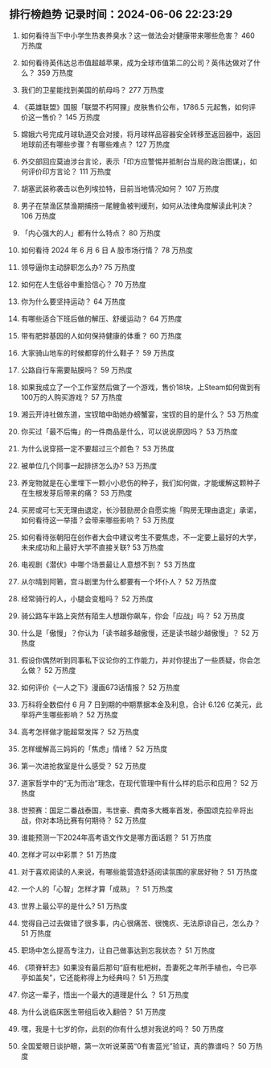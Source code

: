
## 排行榜趋势 记录时间：2024-06-06 22:23:29
  
  1. 如何看待当下中小学生热衷养臭水？这一做法会对健康带来哪些危害？ 460 万热度
    
  2. 如何看待英伟达总市值超越苹果，成为全球市值第二的公司？英伟达做对了什么？ 359 万热度
    
  3. 我们的卫星能找到美国的航母吗？ 277 万热度
    
  4. 《英雄联盟》国服「联盟不朽阿狸」皮肤售价公布，1786.5 元起售，如何评价这一售价？ 145 万热度
    
  5. 嫦娥六号完成月球轨道交会对接，将月球样品容器安全转移至返回器中，返回地球前还有哪些步骤？有哪些难点？ 127 万热度
    
  6. 外交部回应莫迪涉台言论，表示「印方应警惕并抵制台当局的政治图谋」，如何评价印方言论？ 111 万热度
    
  7. 胡塞武装称袭击以色列埃拉特，目前当地情况如何？ 107 万热度
    
  8. 男子在禁渔区禁渔期捕捞一尾鲤鱼被判缓刑，如何从法律角度解读此判决？ 106 万热度
    
  9. 「内心强大的人」都有什么特点？ 80 万热度
    
  10. 如何看待 2024 年 6 月 6 日 A 股市场行情？ 78 万热度
    
  11. 领导逼你主动辞职怎么办? 75 万热度
    
  12. 如何在人生低谷中重拾信心？ 70 万热度
    
  13. 你为什么要坚持运动？ 64 万热度
    
  14. 有哪些适合下班后做的解压、舒缓运动？ 64 万热度
    
  15. 带有肥胖基因的人如何保持健康的体重？ 60 万热度
    
  16. 大家骑山地车的时候都穿的什么鞋子？ 59 万热度
    
  17. 公路自行车需要贴膜吗？ 59 万热度
    
  18. 如果我成立了一个工作室然后做了一个游戏，售价18块，上Steam如何做到有100万的人购买游戏？ 57 万热度
    
  19. 湘云开诗社做东道，宝钗暗中助她办螃蟹宴，宝钗的目的是什么？ 53 万热度
    
  20. 你买过「最不后悔」的一件商品是什么，可以说说原因吗？ 53 万热度
    
  21. 为什么说穿搭一定不要超过三个颜色？ 53 万热度
    
  22. 被单位几个同事一起排挤怎么办? 53 万热度
    
  23. 养宠物就是在心里埋下一颗小小悲伤的种子，我们如何做，才能缓解这颗种子在生根发芽后带来的痛？ 53 万热度
    
  24. 买房或可七天无理由退定，长沙鼓励房企自愿实施「购房无理由退定」承诺，如何看待这一举措？会带来哪些影响？ 53 万热度
    
  25. 如何看待张朝阳在创作者大会中建议考生不要焦虑，不一定要上最好的大学，未来成功和上最好大学不直接关联? 53 万热度
    
  26. 电视剧《潜伏》中哪个场景最让人意想不到？ 53 万热度
    
  27. 从尔晴到阿箬，宫斗剧里为什么都要有一个坏仆人？ 52 万热度
    
  28. 经常骑行的人，小腿会变粗吗？ 52 万热度
    
  29. 骑公路车半路上突然有陌生人想跟你飙车，你会「应战」吗？ 52 万热度
    
  30. 什么是「傲慢」？你认为「读书越多越傲慢，还是读书越少越傲慢」？ 52 万热度
    
  31. 假设你偶然听到同事私下议论你的工作能力，并对你提出了一些质疑，你会怎么做？ 52 万热度
    
  32. 如何评价《一人之下》漫画673话情报？ 52 万热度
    
  33. 万科将全数偿付 6 月 7 日到期的中期票据本金及利息，合计 6.126 亿美元，此举将产生哪些影响？ 52 万热度
    
  34. 高考怎样做才能超常发挥？ 52 万热度
    
  35. 怎样缓解高三妈妈的「焦虑」情绪？ 52 万热度
    
  36. 第一次进抢救室是什么感受？ 52 万热度
    
  37. 道家哲学中的“无为而治”理念，在现代管理中有什么样的启示和应用？ 52 万热度
    
  38. 世预赛：国足二番战泰国，韦世豪、费南多大概率首发，泰国颂克拉辛将出战，你对本场比赛有何期待？ 52 万热度
    
  39. 谁能预测一下2024年高考语文作文是哪方面话题？ 51 万热度
    
  40. 怎样才可以中彩票？ 51 万热度
    
  41. 对于喜欢阅读的人来说，有哪些能营造舒适阅读氛围的家居好物？ 51 万热度
    
  42. 一个人的「心智」怎样才算「成熟」？ 51 万热度
    
  43. 世界上最公平的是什么? 51 万热度
    
  44. 觉得自己过去做错了很多事，内心很痛苦、很愧疚、无法原谅自己，怎么办？ 51 万热度
    
  45. 职场中怎么提高专注力，让自己做事达到忘我状态？ 51 万热度
    
  46. 《项脊轩志》如果没有最后那句“庭有枇杷树，吾妻死之年所手植也，今已亭亭如盖矣”，它还能称得上为经典吗？ 51 万热度
    
  47. 你这一辈子，悟出一个最大的道理是什么 ？ 51 万热度
    
  48. 为什么说临床医生带组后收入翻倍？ 51 万热度
    
  49. 嘿，我是十七岁的你，此刻的你有什么想对我说的吗？ 50 万热度
    
  50. 全国爱眼日谈护眼，第一次听说莱茵“0有害蓝光”验证，真的靠谱吗？ 50 万热度
    